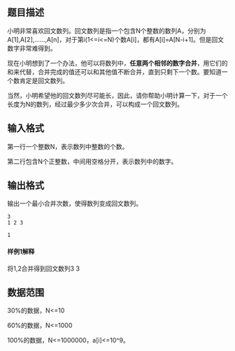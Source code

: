 ## 题目描述

小明非常喜欢回文数列。回文数列是指一个包含N个整数的数列A，分别为A[1],A[2],……,A[n]，对于第i(1<=i<=N)个数A[i]，都有A[i]=A[N-i+1]。但是回文数字非常难得到。

现在小明想到了一个办法，他可以将数列中，​**任意两个相邻的数字合并**​，用它们的和来代替，合并完成的值还可以和其他值不断合并，直到只剩下一个数。要知道一个数肯定是回文数列。

当然，小明希望他的回文数列尽可能长，因此，请你帮助小明计算一下，对于一个长度为N的数列，经过最少多少次合并，可以构成一个回文数列。

## 输入格式

第一行一个整数N，表示数列中整数的个数。

第二行包含N个正整数，中间用空格分开，表示数列中的数字。

## 输出格式

输出一个最小合并次数，使得数列变成回文数列。

```input1
3
1 2 3
```

```output1
1
```

#### 样例1解释

将1,2合并得到回文数列3 3

## 数据范围

30%的数据，N<=10

60%的数据，N<=1000

100%的数据，N<=1000000，a[i]<=10^9。

